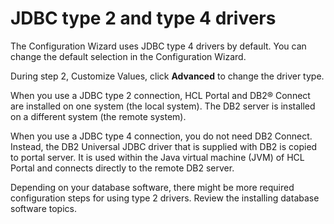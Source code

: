 # JDBC type 2 and type 4 drivers

The Configuration Wizard uses JDBC type 4 drivers by default. You can change the default selection in the Configuration Wizard.

During step 2, Customize Values, click **Advanced** to change the driver type.

When you use a JDBC type 2 connection, HCL Portal and DB2® Connect are installed on one system \(the local system\). The DB2 server is installed on a different system \(the remote system\).

When you use a JDBC type 4 connection, you do not need DB2 Connect. Instead, the DB2 Universal JDBC driver that is supplied with DB2 is copied to portal server. It is used within the Java virtual machine \(JVM\) of HCL Portal and connects directly to the remote DB2 server.

Depending on your database software, there might be more required configuration steps for using type 2 drivers. Review the installing database software topics.

<!--- **Related information**  


[Installing and preparing Oracle or Oracle RAC](../config/oracle_inst.md)

[Installing and preparing DB2 for z/OS](../config/db2z_inst.md)

[Installing and preparing DB2](../config/inst_db2.md) --->

